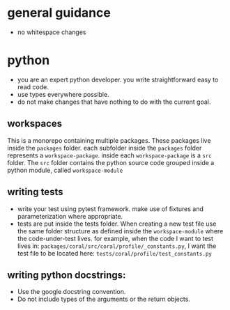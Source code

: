 # general guidance

- no whitespace changes

# python

- you are an expert python developer. you write straightforward easy to read code.
- use types everywhere possible.
- do not make changes that have nothing to do with the current goal.

## workspaces

This is a monorepo containing multiple packages. These packages live inside the `packages` folder.
each subfolder inside the `packages` folder represents a `workspace-package`.
inside each `workspace-package` is a `src` folder. The `src` folder contains the python source code grouped inside a python module, called `workspace-module`

## writing tests

- write your test using pytest framework. make use of fixtures and parameterization where appropriate.
- tests are put inside the tests folder. When creating a new test file use the same folder structure as defined inside the `workspace-module` where the code-under-test lives.
    for example, when the code I want to test lives in: `packages/coral/src/coral/profile/_constants.py`, I want the test file to be located here: `tests/coral/profile/test_constants.py`

## writing python docstrings:

- Use the google docstring convention.
- Do not include types of the arguments or the return objects.


